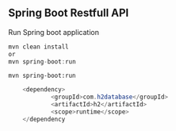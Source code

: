 ## Spring Boot Restfull API

Run Spring boot application

```java
mvn clean install
or
mvn spring-boot:run
```


```
mvn spring-boot:run
```

```java
	<dependency>
			<groupId>com.h2database</groupId>
			<artifactId>h2</artifactId>
			<scope>runtime</scope>
	</dependency
```